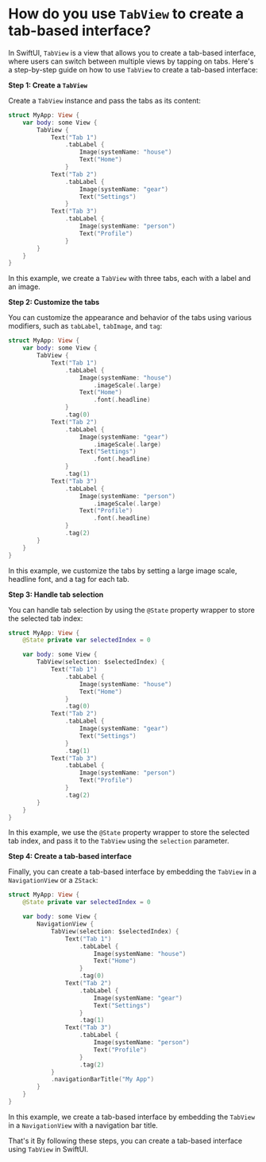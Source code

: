 # How do you use `TabView` to create a tab-based interface?

In SwiftUI, `TabView` is a view that allows you to create a tab-based interface, where users can switch between multiple views by tapping on tabs. Here's a step-by-step guide on how to use `TabView` to create a tab-based interface:

**Step 1: Create a `TabView`**

Create a `TabView` instance and pass the tabs as its content:
```swift
struct MyApp: View {
    var body: some View {
        TabView {
            Text("Tab 1")
                .tabLabel {
                    Image(systemName: "house")
                    Text("Home")
                }
            Text("Tab 2")
                .tabLabel {
                    Image(systemName: "gear")
                    Text("Settings")
                }
            Text("Tab 3")
                .tabLabel {
                    Image(systemName: "person")
                    Text("Profile")
                }
        }
    }
}
```
In this example, we create a `TabView` with three tabs, each with a label and an image.

**Step 2: Customize the tabs**

You can customize the appearance and behavior of the tabs using various modifiers, such as `tabLabel`, `tabImage`, and `tag`:
```swift
struct MyApp: View {
    var body: some View {
        TabView {
            Text("Tab 1")
                .tabLabel {
                    Image(systemName: "house")
                        .imageScale(.large)
                    Text("Home")
                        .font(.headline)
                }
                .tag(0)
            Text("Tab 2")
                .tabLabel {
                    Image(systemName: "gear")
                        .imageScale(.large)
                    Text("Settings")
                        .font(.headline)
                }
                .tag(1)
            Text("Tab 3")
                .tabLabel {
                    Image(systemName: "person")
                        .imageScale(.large)
                    Text("Profile")
                        .font(.headline)
                }
                .tag(2)
        }
    }
}
```
In this example, we customize the tabs by setting a large image scale, headline font, and a tag for each tab.

**Step 3: Handle tab selection**

You can handle tab selection by using the `@State` property wrapper to store the selected tab index:
```swift
struct MyApp: View {
    @State private var selectedIndex = 0

    var body: some View {
        TabView(selection: $selectedIndex) {
            Text("Tab 1")
                .tabLabel {
                    Image(systemName: "house")
                    Text("Home")
                }
                .tag(0)
            Text("Tab 2")
                .tabLabel {
                    Image(systemName: "gear")
                    Text("Settings")
                }
                .tag(1)
            Text("Tab 3")
                .tabLabel {
                    Image(systemName: "person")
                    Text("Profile")
                }
                .tag(2)
        }
    }
}
```
In this example, we use the `@State` property wrapper to store the selected tab index, and pass it to the `TabView` using the `selection` parameter.

**Step 4: Create a tab-based interface**

Finally, you can create a tab-based interface by embedding the `TabView` in a `NavigationView` or a `ZStack`:
```swift
struct MyApp: View {
    @State private var selectedIndex = 0

    var body: some View {
        NavigationView {
            TabView(selection: $selectedIndex) {
                Text("Tab 1")
                    .tabLabel {
                        Image(systemName: "house")
                        Text("Home")
                    }
                    .tag(0)
                Text("Tab 2")
                    .tabLabel {
                        Image(systemName: "gear")
                        Text("Settings")
                    }
                    .tag(1)
                Text("Tab 3")
                    .tabLabel {
                        Image(systemName: "person")
                        Text("Profile")
                    }
                    .tag(2)
            }
            .navigationBarTitle("My App")
        }
    }
}
```
In this example, we create a tab-based interface by embedding the `TabView` in a `NavigationView` with a navigation bar title.

That's it By following these steps, you can create a tab-based interface using `TabView` in SwiftUI.